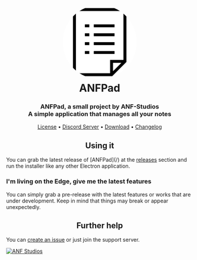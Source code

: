 <h1 align="center" style="position: relative;">
  <img width="200" style="border-radius: 50%;" src="./src/images/display.png" /><br>
  ANFPad
</h1>

<h3 align="center">ANFPad, a small project by ANF-Studios<br>A simple application that manages all your notes</h3>

<p align="center">
  <a href="https://github.com/ANF-Studios/ANFPad/blob/master/LICENSE">License</a> •
  <a href="https://discord.gg/fKWpK7A">Discord Server</a> •
  <a href="https://github.com/ANF-Studios/ANFPad/releases/latest">Download</a> •
  <a href="https://github.com/ANF-Studios/ANFPad/blob/master/CHANGELOG.MD">Changelog</a>
</p>

<h2 align="center">Using it</h2>
<p>You can grab the latest release of [ANFPad](/) at the <a href="https://github.com/ANF-Studios/ANFPad/releases/latest">releases</a> section and run the installer like any other Electron application.</p>

### I'm living on the Edge, give me the latest features
You can simply grab a pre-release with the latest features or works that are under development. Keep in mind that things may break or appear unexpectedly.

<h2 align="center">Further help</h2>
<p>You can <a href="https://github.com/ANF-Studios/ListManager/issues">create an issue</a> or just join the support server.</p>

[![ANF Studios](https://discord.com/api/guilds/732064655396044840/embed.png?style=banner3)](https://discord.gg/fKWpK7A)
